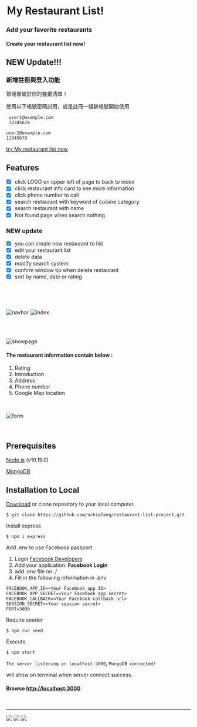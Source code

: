 # Ｍy Restaurant List! 
### Add your favorite restaurants
#### Create your restaurant list now!

## NEW Update!!!
### 新增註冊與登入功能

管理專屬於你的餐廳清單！

使用以下帳號密碼試用，或是註冊一組新帳號開始使用
```
 user1@example.com
 12345678
```
```
user2@example.com
12345678
```

[try My restaurant list now](https://arcane-brushlands-46620.herokuapp.com/users/login)



## **Features**
- [x] click LOGO on upper left of page to back to index
- [x] click restaurant info card to see more information 
- [x] click phone number to call
- [x] search restaurant with keyword of cuisine category
- [x] search restaurant with name
- [x] Not found page when search nothing

### NEW update
- [x] you can create new restaurant to list
- [x] edit your restaurant list
- [x] delete data
- [x] modify search system
- [x] confirm window tip when delete restaurant
- [x] sort by name, date or rating
<br></br>

<br></br>

![navbar](https://i.imgur.com/NSC1hFf.png)
![index](https://i.imgur.com/MuhDpep.png)

<br></br>

![showpage](https://i.imgur.com/h6pw1hj.png)

#### The restaurant information contain below :
1. Rating
2. Introduction
3. Address
4. Phone number 
5. Google Map location
   
<br>

   
![form](https://i.imgur.com/lKUZI3B.png)


<br>

## Prerequisites
[Node.js](https://nodejs.org/en/) (v10.15.0)

[MongoDB](https://www.mongodb.com/)


## Installation to Local

[Download](https://github.com/schiafang/restaurant-list-project/archive/master.zip) or clone repository to your local computer.
```
$ git clone https://github.com/schiafang/restaurant-list-project.git
```
Install express
```
$ npm i express
```

Add .env to use Facebook passport
1. Login [Facebook Developers](https://developers.facebook.com/) 
2. Add your application: **Facebook Login**
3. add .env file on ./
4. Fill in the following information in .env

```
FACEBOOK_APP_ID=<Your Facebook app ID>
FACEBOOK_APP_SECRET=<Your Facebook app secret>
FACEBOOK_CALLBACK=<Your Facebook callback url>
SESSION_SECRET=<Your session secret>
PORT=3000
```

Require seeder
```
$ npm run seed
```

Execute
```
$ npm start
```

`The server listening on localhost:3000`, `MongoDB connected!`

will show on terminal when server connect success.

#### Browse [http://localhost:3000](http://localhost:3000) 


<br>

---
![](https://img.shields.io/badge/%E9%80%99%E5%80%8B-%E6%A8%99%E7%B1%A4-%3CCOLOR%3E) ![](https://img.shields.io/badge/%E5%A5%BD-%E5%83%8F-yellow) ![](https://img.shields.io/badge/%E5%BE%88-%E5%8E%B2%E5%AE%B3-blue)